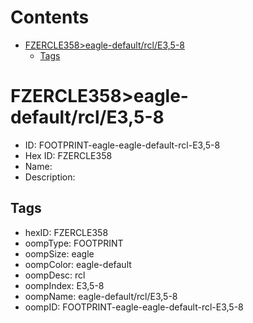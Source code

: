 



Contents
========

* [FZERCLE358>eagle-default/rcl/E3,5-8](#fzercle358eagle-defaultrcle35-8)
	* [Tags](#tags)

# FZERCLE358>eagle-default/rcl/E3,5-8

- ID: FOOTPRINT-eagle-eagle-default-rcl-E3,5-8
- Hex ID: FZERCLE358
- Name: 
- Description: 

## Tags

- hexID: FZERCLE358
- oompType: FOOTPRINT
- oompSize: eagle
- oompColor: eagle-default
- oompDesc: rcl
- oompIndex: E3,5-8
- oompName: eagle-default/rcl/E3,5-8
- oompID: FOOTPRINT-eagle-eagle-default-rcl-E3,5-8
